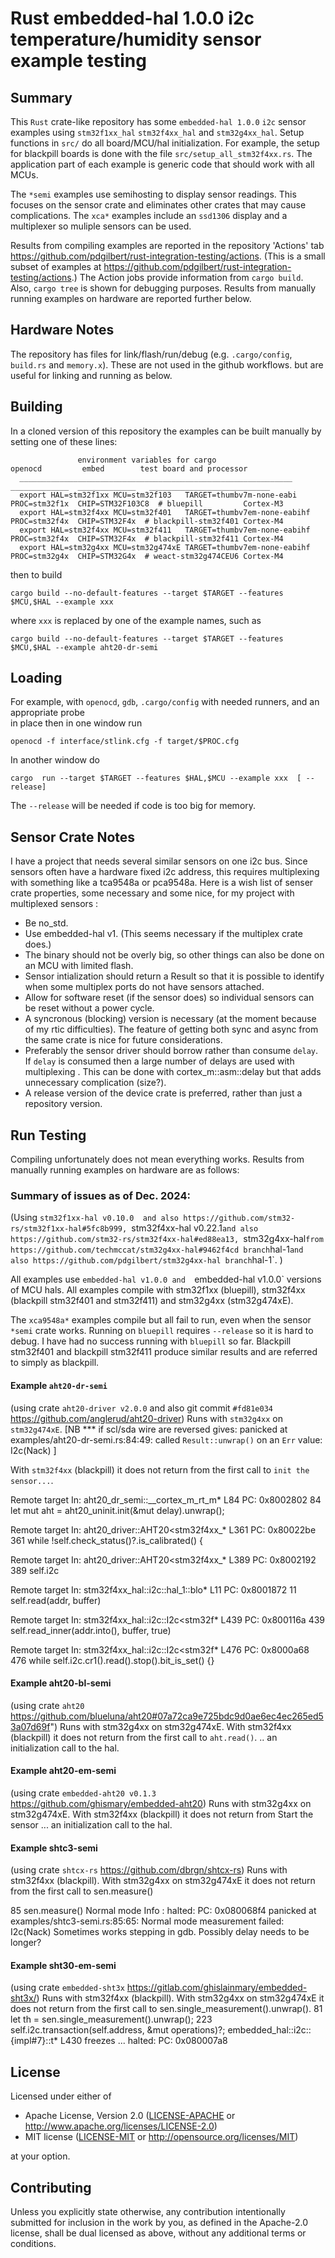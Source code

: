 # Rust embedded-hal 1.0.0  i2c temperature/humidity sensor example testing 

## Summary

This `Rust` crate-like repository has some `embedded-hal 1.0.0` `i2c` sensor examples 
using `stm32f1xx_hal` `stm32f4xx_hal` and `stm32g4xx_hal`. 
Setup functions in `src/` do all board/MCU/hal initialization.
For example, the setup for blackpill boards is done with the file `src/setup_all_stm32f4xx.rs`.
The application part of each example is generic code that should work with all MCUs. 

The `*semi` examples use semihosting to display sensor readings. 
This focuses on the sensor crate and eliminates other crates that may cause complications.
The `xca*` examples include an `ssd1306` display and  a multiplexer
so muliple sensors can be used.

Results from compiling examples are reported in the repository 'Actions' tab
https://github.com/pdgilbert/rust-integration-testing/actions. (This is a small subset of
examples at https://github.com/pdgilbert/rust-integration-testing/actions.)
The Action jobs provide information from `cargo build`. 
Also, `cargo tree` is shown for debugging purposes.
Results from manually running examples on hardware are reported further below.


## Hardware Notes

The repository has files for  link/flash/run/debug
(e.g. `.cargo/config`, `build.rs` and `memory.x`). These are not used in the github workflows.
but are useful for linking and running as below.

## Building

In a cloned version of this repository the examples can be built manually by setting one of these lines:
```
               environment variables for cargo                       openocd         embed        test board and processor
  _____________________________________________________________     _____________  _____________   ___________________________
  export HAL=stm32f1xx MCU=stm32f103   TARGET=thumbv7m-none-eabi    PROC=stm32f1x  CHIP=STM32F103C8  # bluepill         Cortex-M3
  export HAL=stm32f4xx MCU=stm32f401   TARGET=thumbv7em-none-eabihf PROC=stm32f4x  CHIP=STM32F4x  # blackpill-stm32f401 Cortex-M4
  export HAL=stm32f4xx MCU=stm32f411   TARGET=thumbv7em-none-eabihf PROC=stm32f4x  CHIP=STM32F4x  # blackpill-stm32f411 Cortex-M4
  export HAL=stm32g4xx MCU=stm32g474xE TARGET=thumbv7em-none-eabihf PROC=stm32g4x  CHIP=STM32G4x  # weact-stm32g474CEU6 Cortex-M4
```
then to build
```
cargo build --no-default-features --target $TARGET --features $MCU,$HAL --example xxx
```
where `xxx` is replaced by one of the example names, such as
```
cargo build --no-default-features --target $TARGET --features $MCU,$HAL --example aht20-dr-semi

```

## Loading

For example, with `openocd`, `gdb`, `.cargo/config` with needed runners, and an appropriate probe  
in place then in one window run
```
openocd -f interface/stlink.cfg -f target/$PROC.cfg 
```

In another window do
```
cargo  run --target $TARGET --features $HAL,$MCU --example xxx  [ --release]
```
The `--release` will be needed if code is too big for memory.


## Sensor Crate Notes 

I have a project that needs several similar sensors on one i2c bus.  Since sensors often 
have a hardware fixed i2c address, this requires multiplexing with something like a tca9548a or pca9548a. 
Here is a wish list of senser crate properties, some necessary and some nice, 
for my project with multiplexed sensors :

 - Be no_std.
 - Use embedded-hal v1. (This seems necessary if the multiplex crate does.)
 - The binary should not be overly big, so other things can also be done on an MCU with limited flash.
 - Sensor intialization should return a Result so that it is possible to identify
     when some multiplex ports do not have sensors attached.
 - Allow for software reset (if the sensor does) so individual sensors can be reset without a power cycle.
 - A syncronous (blocking) version is necessary (at the moment because of my rtic difficulties).
     The feature of getting both sync and async from the same crate is nice for future considerations.
 - Preferably the sensor driver should borrow rather than consume `delay`. If `delay` is
   consumed then a large number of delays are used with multiplexing . This can
   be done with cortex_m::asm::delay but that adds unnecessary complication (size?).
 - A release version of the device crate is preferred, rather than just a repository version.



## Run Testing

Compiling unfortunately does not mean everything works. Results from manually running 
examples on hardware are as follows:


### Summary of issues as of Dec. 2024:

(Using `stm32f1xx-hal v0.10.0  and also https://github.com/stm32-rs/stm32f1xx-hal#5fc8b999,
`stm32f4xx-hal v0.22.1` and also https://github.com/stm32-rs/stm32f4xx-hal#ed88ea13, 
`stm32g4xx-hal` from https://github.com/techmccat/stm32g4xx-hal#9462f4cd branch `hal-1` and also
 https://github.com/pdgilbert/stm32g4xx-hal branch `hal-1`. )

All examples use `embedded-hal v1.0.0 and  `embedded-hal v1.0.0` versions of MCU hals. 
All examples compile with  stm32f1xx (bluepill), stm32f4xx (blackpill stm32f401 and stm32f411) and stm32g4xx (stm32g474xE).

The `xca9548a*` examples compile but all fail to run, even when the sensor `*semi` crate works.
Running on `bluepill` requires `--release` so it is hard to debug. I have had no success running
with `bluepill` so far.  Blackpill stm32f401 and blackpill stm32f411 produce similar results and
are referred to simply as blackpill.


#### Example `aht20-dr-semi` 

(using crate `aht20-driver v2.0.0` and also git commit `#fd81e034` https://github.com/anglerud/aht20-driver)
Runs with `stm32g4xx` on `stm32g474xE`. 
[NB  *** if scl/sda wire are reversed gives: panicked at examples/aht20-dr-semi.rs:84:49:
called `Result::unwrap()` on an `Err` value: I2c(Nack) ]

With `stm32f4xx` (blackpill) it does not return from the first call to `init the sensor...`. 

Remote target In: aht20_dr_semi::__cortex_m_rt_m* L84   PC: 0x8002802
84      let mut aht = aht20_uninit.init(&mut delay).unwrap();  

Remote target In: aht20_driver::AHT20<stm32f4xx_* L361  PC: 0x80022be
361          while !self.check_status()?.is_calibrated() {

Remote target In: aht20_driver::AHT20<stm32f4xx_* L389  PC: 0x8002192
389          self.i2c    

Remote target In: stm32f4xx_hal::i2c::hal_1::blo* L11   PC: 0x8001872
11              self.read(addr, buffer)   

Remote target In: stm32f4xx_hal::i2c::I2c<stm32f* L439  PC: 0x800116a 
439          self.read_inner(addr.into(), buffer, true) 

Remote target In: stm32f4xx_hal::i2c::I2c<stm32f* L476  PC: 0x8000a68 
476              while self.i2c.cr1().read().stop().bit_is_set() {}    

#### Example aht20-bl-semi

(using crate `aht20` https://github.com/blueluna/aht20#07a72ca9e725bdc9d0ae6ec4ec265ed53a07d69f")
Runs with stm32g4xx on stm32g474xE. 
With stm32f4xx (blackpill) it does not return from the first call to `aht.read()`.  ..  an initialization call to the hal.


#### Example aht20-em-semi 

(using crate `embedded-aht20 v0.1.3` https://github.com/ghismary/embedded-aht20)
Runs with stm32g4xx on stm32g474xE. 
With stm32f4xx (blackpill) it does not return from Start the sensor  ... an initialization call to the hal.



#### Example shtc3-semi

(using crate `shtcx-rs` https://github.com/dbrgn/shtcx-rs)
Runs with stm32f4xx (blackpill). 
With stm32g4xx on stm32g474xE  it does not return from the first call to sen.measure()

85  sen.measure()  Normal mode 
Info : halted: PC: 0x080068f4
panicked at examples/shtc3-semi.rs:85:65:
Normal mode measurement failed: I2c(Nack)
Sometimes works stepping in gdb. Possibly delay needs to be longer?


#### Example sht30-em-semi

(using crate `embedded-sht3x` https://gitlab.com/ghislainmary/embedded-sht3x/)
Runs with stm32f4xx (blackpill). 
With stm32g4xx on stm32g474xE it does not return from the first call to sen.single_measurement().unwrap().
81          let th = sen.single_measurement().unwrap(); 
223          self.i2c.transaction(self.address, &mut operations)?; 
embedded_hal::i2c::{impl#7}::t* L430 
   freezes ... halted: PC: 0x080007a8



## License

Licensed under either of

 * Apache License, Version 2.0 ([LICENSE-APACHE](LICENSE-APACHE) or
   http://www.apache.org/licenses/LICENSE-2.0)
 * MIT license ([LICENSE-MIT](LICENSE-MIT) or
   http://opensource.org/licenses/MIT)

at your option.

## Contributing

Unless you explicitly state otherwise, any contribution intentionally submitted
for inclusion in the work by you, as defined in the Apache-2.0 license, shall
be dual licensed as above, without any additional terms or conditions.
